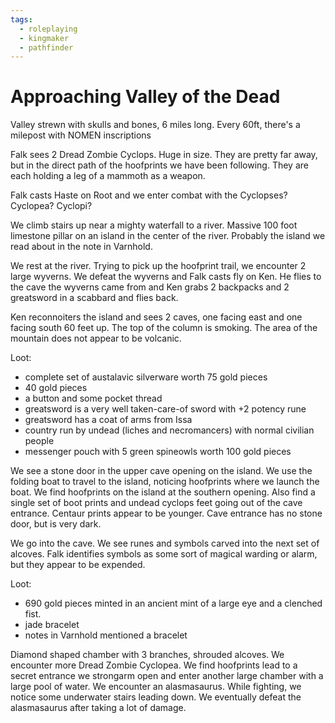 ```yaml
---
tags:
  - roleplaying
  - kingmaker
  - pathfinder
---
```


# Approaching Valley of the Dead

Valley strewn with skulls and bones, 6 miles long. Every 60ft, there's a milepost with NOMEN inscriptions

Falk sees 2 Dread Zombie Cyclops. Huge in size. They are pretty far away, but in the direct path of the hoofprints we have been following. They are each holding a leg of a mammoth as a weapon.

Falk casts Haste on Root and we enter combat with the Cyclopses? Cyclopea? Cyclopi? 

We climb stairs up near a mighty waterfall to a river. Massive 100 foot limestone pillar on an island in the center of the river. Probably the island we read about in the note in Varnhold.

We rest at the river. Trying to pick up the hoofprint trail, we encounter 2 large wyverns. We defeat the wyverns and Falk casts fly on Ken. He flies to the cave the wyverns came from and Ken grabs 2 backpacks and 2 greatsword in a scabbard and flies back.

Ken reconnoiters the island and sees 2 caves, one facing east and one facing south 60 feet up. The top of the column is smoking. The area of the mountain does not appear to be volcanic.

Loot:
 - complete set of austalavic silverware worth 75 gold pieces
 - 40 gold pieces
 - a button and some pocket thread
 - greatsword is a very well taken-care-of sword with +2 potency rune
 - greatsword has a coat of arms from Issa
 - country run by undead (liches and necromancers) with normal civilian people
 - messenger pouch with 5 green spineowls worth 100 gold pieces

We see a stone door in the upper cave opening on the island. We use the folding boat to travel to the island, noticing hoofprints where we launch the boat. We find hoofprints on the island at the southern opening. Also find a single set of boot prints and undead cyclops feet going out of the cave entrance. Centaur prints appear to be younger. Cave entrance has no stone door, but is very dark.

We go into the cave. We see runes and symbols carved into the next set of alcoves. Falk identifies symbols as some sort of magical warding or alarm, but they appear to be expended.

Loot:
 - 690 gold pieces minted in an ancient mint of a large eye and a clenched fist.
 - jade bracelet
 - notes in Varnhold mentioned a bracelet

Diamond shaped chamber with 3 branches, shrouded alcoves. We encounter more Dread Zombie Cyclopea. We find hoofprints lead to a secret entrance we strongarm open and enter another large chamber with a large pool of water.  We encounter an alasmasaurus. While fighting, we notice some underwater stairs leading down. We eventually defeat the alasmasaurus after taking a lot of damage.

